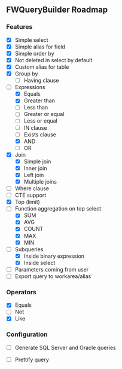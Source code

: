 ## FWQueryBuilder Roadmap

### Features

- [x] Simple select
- [x] Simple alias for field
- [x] Simple order by
- [x] Not deleted in select by default
- [x] Custom alias for table
- [x] Group by
    - [ ] Having clause
- [ ] Expressions
    - [x] Equals
    - [x] Greater than
    - [ ] Less than
    - [ ] Greater or equal
    - [ ] Less or equal
    - [ ] IN clause
    - [ ] Exists clause
    - [x] AND
    - [ ] OR
- [x] Join
    - [x] Simple join
    - [x] Inner join
    - [x] Left join
    - [x] Multiple joins
- [ ] Where clause
- [ ] CTE support
- [x] Top (limit)
- [ ] Function aggregation on top select
    - [x] SUM
    - [x] AVG
    - [x] COUNT
    - [x] MAX
    - [x] MIN
- [ ] Subqueries
    - [x] Inside binary expression
    - [x] Inside select
- [ ] Parameters coming from user
- [ ] Export query to workarea/alias

### Operators

- [x] Equals
- [ ] Not
- [x] Like

### Configuration

- [ ] Generate SQL Server and Oracle queries
- [ ] Prettify query

